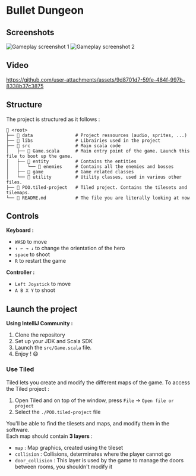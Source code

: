 # Bullet Dungeon

## Screenshots
![Gameplay screenshot 1](https://github.com/user-attachments/assets/42339b16-1ed6-465b-9a4f-fc68fd0173bc)
![Gameplay screenshot 2](https://github.com/user-attachments/assets/4319b449-8d05-406a-bae2-d65b8eb10704)

## Video
https://github.com/user-attachments/assets/9d8701d7-59fe-484f-997b-8338b37c3875

## Structure
The project is structured as it follows :
```
📁 <root>
├── 📁 data                # Project ressources (audio, sprites, ...)
├── 📁 libs                # Librairies used in the project
├── 📁 src                 # Main scala code 
│   ├── 📄 Game.scala      # Main entry point of the game. Launch this file to boot up the game.
│   ├── 📁 entity          # Contains the entities
│   │   └── 📁 enemies     # Contains all the enemies and bosses
│   ├── 📁 game            # Game related classes
│   └── 📁 utility         # Utility classes, used in various other files.
├── 📄 POO.tiled-project   # Tiled project. Contains the tilesets and tilemaps.
└── 📄 README.md           # The file you are literally looking at now
```

## Controls
**Keyboard :**
- `WASD` to move
- `↑ ← → ↓` to change the orientation of the hero
- `space` to shoot
- `R` to restart the game

**Controller :**
- `Left Joystick` to move
- `A B X Y` to shoot

## Launch the project
**Using IntelliJ Community :**
1. Clone the repository
2. Set up your JDK and Scala SDK
3. Launch the `src/Game.scala` file. 
4. Enjoy ! :smile:

### Use Tiled
Tiled lets you create and modify the different maps of the game. To access the Tiled project :
1. Open Tiled and on top of the window, press `File` → `Open file or project`
2. Select the `./POO.tiled-project` file

You'll be able to find the tilesets and maps, and modify them in the software.  
Each map should contain **3 layers** :  
- `map` : Map graphics, created using the tileset
- `collision` : Collisions, determinates where the player cannot go
- `door_collision` : This layer is used by the game to manage the doors between rooms, you shouldn't modify it

